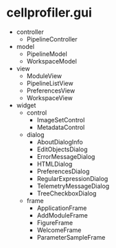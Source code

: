 # cellprofiler.gui

* controller
    * PipelineController
* model
    * PipelineModel
    * WorkspaceModel
* view
    * ModuleView
    * PipelineListView
    * PreferencesView
    * WorkspaceView
* widget
    * control
        * ImageSetControl
        * MetadataControl
    * dialog
        * AboutDialogInfo
        * EditObjectsDialog
        * ErrorMessageDialog
        * HTMLDialog
        * PreferencesDialog
        * RegularExpressionDialog
        * TelemetryMessageDialog
        * TreeCheckboxDialog
    * frame
        * ApplicationFrame
        * AddModuleFrame
        * FigureFrame
        * WelcomeFrame
        * ParameterSampleFrame
